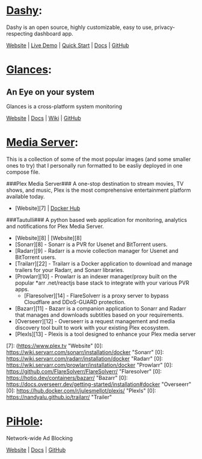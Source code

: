 # <ins>Dashy</ins>: #

Dashy is an open source, highly customizable, easy to use, privacy-respecting dashboard app. 

[Website][1] |  [Live Demo][4] |  [Quick Start][2] |  [Docs][3] |  [GitHub][5]

[1]: https://dashy.to                               "Website"
[2]: https://dashy.to/docs/quick-start              "Quick Start"
[3]: https://dashy.to/docs                          "Docs"
[4]: https://demo.dashy.to                          "Live Demo"
[5]: https://github.com/lissy93/dashy               "GitHub"


# <ins>Glances</ins>: #
## An Eye on your system ##

Glances is a cross-platform system monitoring

[Website][15] |  [Docs][17] | [Wiki][18] |  [GitHub][16]

[15]: https://nicolargo.github.io/glances/           "Website"
[17]: https://glances.readthedocs.io/en/latest/      "Docs"
[18]: https://github.com/nicolargo/glances/wiki      "Wiki"
[16]: https://github.com/nicolargo/glances          "GitHub"

# <ins>Media Server</ins>: #

This is a collection of some of the most popular images (and some smaller ones to try) that I personally run formatted to be easliy deployed in one compose file.

###Plex Media Server###
A one-stop destination to stream movies, TV shows, and music, Plex is the most comprehensive entertainment platform available today.
- [Website][7]  |  [Docker Hub][6] 

###Tautulli###
A python based web application for monitoring, analytics and notifications for Plex Media Server.

- [Website][8]  |  [Website][8]
- [Sonarr][8] - Sonarr is a PVR for Usenet and BitTorrent users. 
- [Radarr][9] - Radarr is a movie collection manager for Usenet and BitTorrent users.
- [Trailarr][22] - Trailarr is a Docker application to download and manage trailers for your Radarr, and Sonarr libraries.
- [Prowlarr][10] - Prowlarr is an indexer manager/proxy built on the popular *arr .net/reactjs base stack to integrate with your various PVR apps. 
   - [Flaresolver][14] - FlareSolverr is a proxy server to bypass Cloudflare and DDoS-GUARD protection.
- [Bazarr][11] - Bazarr is a companion application to Sonarr and Radarr that manages and downloads subtitles based on your requirements.
- [Overseerr][12] - Overseerr is a request management and media discovery tool built to work with your existing Plex ecosystem.
- [PlexIs][13] - Plexis is a tool designed to enhance your Plex media server

[6]: https://hub.docker.com/r/plexinc/pms-docker/                    "Plex Media Server: Docker Hub"
[7]: (https://www.plex.tv                                            "Website"
[0]: https://wiki.servarr.com/sonarr/installation/docker             "Sonarr"
[0]: https://wiki.servarr.com/radarr/installation/docker             "Radarr"
[0]: https://wiki.servarr.com/prowlarr/installation/docker                     "Prowlarr"
[0]: https://github.com/FlareSolverr/FlareSolverr/                 "Flaresolver"
[0]: https://hotio.dev/containers/bazarr/                           "Bazarr"
[0]: https://docs.overseerr.dev/getting-started/installation#docker "Overseerr"
[0]: https://hub.docker.com/r/julesmellot/plexis/                   "PlexIs"
[0]: https://nandyalu.github.io/trailarr/                           "Trailer"

# <ins>PiHole</ins>: #

﻿﻿Network-wide Ad Blocking

[Website][19] |  [Docs][20] |  [GitHub][21]

[19]: https://pi-hole.net                            "Website"
[20]: https://docs.pi-hole.net                       "Docs"
[21]: https://github.com/pi-hole/docker-pi-hole        "GitHub"
